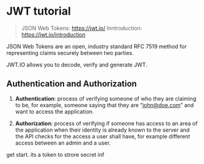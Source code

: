 # JWT tutorial

> JSON Web Tokens: https://jwt.io/
> Inntroduction: https://jwt.io/introduction

JSON Web Tokens are an open, industry standard RFC 7519 method for representing claims securely between two parties.

JWT.IO allows you to decode, verify and generate JWT.

## Authentication and Authorization

1. **Authentication**: process of verifying someone of who they are claiming to be, for example, someone saying that they are “john@doe.com” and want to access the application.

2. **Authorization**: process of verifying if someone has access to an area of the application when their identity is already known to the server and the API checks for the access a user shall have, for example different access between an admin and a user.

get start. its a token to strore secret inf
